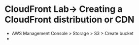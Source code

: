 # CloudFront Lab-> Creating a CloudFront distribution or CDN

- AWS Management Console > Storage > S3 > Create bucket
-
